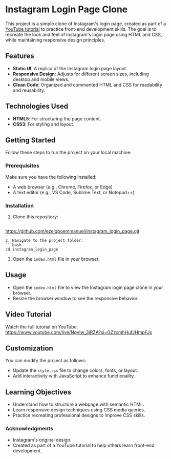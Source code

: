 # Instagram Login Page Clone

This project is a simple clone of Instagram's login page, created as part of a [YouTube tutorial](#) to practice front-end development skills. The goal is to recreate the look and feel of Instagram's login page using HTML and CSS, while maintaining responsive design principles.

## Features

- **Static UI**: A replica of the Instagram login page layout.
- **Responsive Design**: Adjusts for different screen sizes, including desktop and mobile views.
- **Clean Code**: Organized and commented HTML and CSS for readability and reusability.

## Technologies Used

- **HTML5**: For structuring the page content.
- **CSS3**: For styling and layout.

## Getting Started

Follow these steps to run the project on your local machine:

### Prerequisites

Make sure you have the following installed:
- A web browser (e.g., Chrome, Firefox, or Edge)
- A text editor (e.g., VS Code, Sublime Text, or Notepad++)

### Installation

1. Clone this repository:
   ```bash
  https://github.com/ezeigboemmanuel/instagram_login_page.git
   ```
2. Navigate to the project folder:
   ```bash
   cd instagram_login_page
   ```
3. Open the `index.html` file in your browser.

## Usage

- Open the `index.html` file to view the Instagram login page clone in your browser.
- Resize the browser window to see the responsive behavior.

## Video Tutorial

Watch the full tutorial on YouTube: https://www.youtube.com/live/NgvIw_3iRZA?si=GZzcmhHufJHmpFJx

## Customization

You can modify the project as follows:

- Update the `style.css` file to change colors, fonts, or layout.
- Add interactivity with JavaScript to enhance functionality.

## Learning Objectives

- Understand how to structure a webpage with semantic HTML.
- Learn responsive design techniques using CSS media queries.
- Practice recreating professional designs to improve CSS skills.

### Acknowledgments

- Instagram's original design.
- Created as part of a YouTube tutorial to help others learn front-end development.

